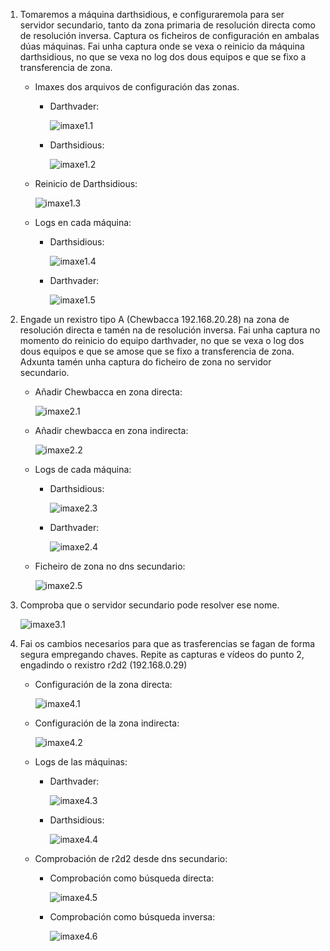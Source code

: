 1. Tomaremos a máquina darthsidious, e configuraremola para ser servidor secundario, tanto da zona primaria de resolución directa como de resolución inversa. Captura os ficheiros de configuración en ambalas dúas máquinas. Fai unha captura onde se vexa o reinicio da máquina darthsidious, no que se vexa no log dos dous equipos e que se fixo a transferencia de zona.

    - Imaxes dos arquivos de configuración das zonas.

        - Darthvader:
            
            ![imaxe1.1](capturas/solapt1.1.png)

        - Darthsidious:

            ![imaxe1.2](capturas/solapt1.2.png)

    - Reinicio de Darthsidious:

        ![imaxe1.3](capturas/solapt1.3.png)

    - Logs en cada máquina:

        - Darthsidious:

            ![imaxe1.4](capturas/solapt1.4.png)

        - Darthvader:

            ![imaxe1.5](capturas/solapt1.5.png)

2. Engade un rexistro tipo A (Chewbacca 192.168.20.28) na zona de resolución directa e tamén na de resolución inversa.  Fai unha captura no momento do reinicio do equipo darthvader, no que se vexa o log dos dous equipos e que se amose que se fixo a transferencia de zona. Adxunta tamén unha captura do ficheiro de zona no servidor secundario.

    - Añadir Chewbacca en zona directa:

        ![imaxe2.1](capturas/solapt2.1.png)

    - Añadir chewbacca en zona indirecta:

        ![imaxe2.2](capturas/solapt2.2.png)

    - Logs de cada máquina:

        - Darthsidious:

            ![imaxe2.3](capturas/solapt2.3.png)

        - Darthvader:

            ![imaxe2.4](capturas/solapt2.4.png)

    - Ficheiro de zona no dns secundario:

        ![imaxe2.5](capturas/solapt2.5.png)

3. Comproba que o servidor secundario pode resolver ese nome.

    ![imaxe3.1](capturas/solapt3.1.png)

4. Fai os cambios necesarios para que as trasferencias se fagan de forma segura empregando chaves.  Repite as capturas e vídeos do punto 2, engadindo o rexistro r2d2 (192.168.0.29)

    - Configuración de la zona directa:
        
        ![imaxe4.1](capturas/solapt4.1.png)
    
    - Configuración de la zona indirecta:

        ![imaxe4.2](capturas/solapt4.2.png)

    - Logs de las máquinas:

        - Darthvader:

            ![imaxe4.3](capturas/solapt4.3.png)

        - Darthsidious:

            ![imaxe4.4](capturas/solapt4.4.png)

    - Comprobación de r2d2 desde dns secundario:

        - Comprobación como búsqueda directa:
            
            ![imaxe4.5](capturas/solapt4.5.png)
        
        - Comprobación como búsqueda inversa:

            ![imaxe4.6](capturas/solapt4.6.png)